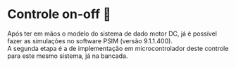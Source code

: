 # Controle on-off :calling:

Após ter em mãos o modelo do sistema de dado motor DC, já é possível fazer as simulações no software PSIM (versão 9.1.1.400). \
A segunda etapa é a de implementação em microcontrolador deste controle para este mesmo sistema, já na bancada.
